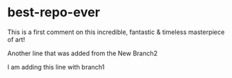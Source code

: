 # best-repo-ever

This is a first comment on this incredible, fantastic & timeless masterpiece of art!

Another line that was added from the New Branch2

I am adding this line with branch1
